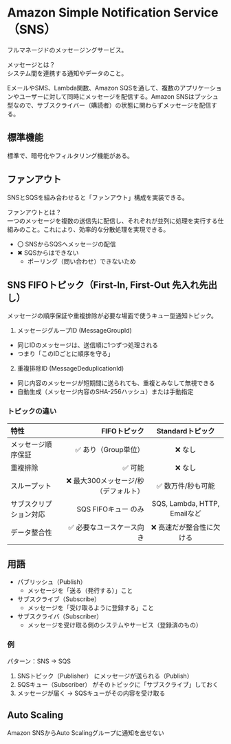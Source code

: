 # Amazon Simple Notification Service（SNS）
フルマネージドのメッセージングサービス。

メッセージとは？  
システム間を連携する通知やデータのこと。  

EメールやSMS、Lambda関数、Amazon SQSを通して、複数のアプリケーションやユーザーに対して同時にメッセージを配信する。Amazon SNSはプッシュ型なので、サブスクライバー（購読者）の状態に関わらずメッセージを配信する。

## 標準機能
標準で、暗号化やフィルタリング機能がある。

## ファンアウト
SNSとSQSを組み合わせると「ファンアウト」構成を実装できる。

ファンアウトとは？  
一つのメッセージを複数の送信先に配信し、それぞれが並列に処理を実行する仕組みのこと。これにより、効率的な分散処理を実現できる。

* 〇 SNSからSQSへメッセージの配信
* ✖ SQSからはできない
  * ポーリング（問い合わせ）できないため

## SNS FIFOトピック（First-In, First-Out 先入れ先出し）
メッセージの順序保証や重複排除が必要な場面で使うキュー型通知トピック。

1. メッセージグループID (MessageGroupId)
* 同じIDのメッセージは、送信順に1つずつ処理される
* つまり「このIDごとに順序を守る」

2. 重複排除ID (MessageDeduplicationId)
* 同じ内容のメッセージが短期間に送られても、重複とみなして無視できる
* 自動生成（メッセージ内容のSHA-256ハッシュ）または手動指定

### トピックの違い

| 特性 | FIFOトピック | Standardトピック |
|:-----------|------------:|:------------:|
| メッセージ順序保証 | ✅ あり（Group単位） | ❌ なし |
| 重複排除 | ✅ 可能 | ❌ なし |
|スループット	| ❌ 最大300メッセージ/秒（デフォルト） | ✅ 数万件/秒も可能 |
| サブスクリプション対応	| SQS FIFOキュー のみ	| SQS, Lambda, HTTP, Emailなど |
| データ整合性	| ✅ 必要なユースケース向き | ❌ 高速だが整合性に欠ける |

## 用語
* パブリッシュ（Publish）	
  * メッセージを「送る（発行する）」こと
* サブスクライブ（Subscribe）
  * メッセージを「受け取るように登録する」こと
* サブスクライバ（Subscriber）
  * メッセージを受け取る側のシステムやサービス（登録済のもの）

### 例
パターン：SNS → SQS  
1. SNSトピック（Publisher） にメッセージが送られる（Publish）
2. SQSキュー（Subscriber） がそのトピックに「サブスクライブ」しておく
3. メッセージが届く → SQSキューがその内容を受け取る

## Auto Scaling
Amazon SNSからAuto Scalingグループに通知を出せない